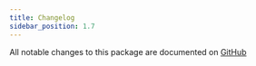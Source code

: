 ```yaml
---
title: Changelog
sidebar_position: 1.7
---
```


All notable changes to this package are documented on [GitHub](https://github.com/Javaabu/generators/blob/main/CHANGELOG.md)
